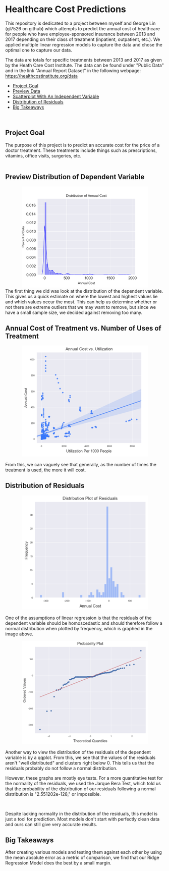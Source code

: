 # Healthcare Cost Predictions
This repository is dedicated to a project between myself and George Lin (gl7526 on github) which attempts to predict the annual cost of healthcare for people who have employee-sponsored insurance between 2013 and 2017 depending on their class of treatment (inpatient, outpatient, etc.). We applied multiple linear regression models to capture the data and chose the optimal one to capture our data. 


The data are totals for specific treatments between 2013 and 2017 as given by the Heath Care Cost Institute. The data can be found under "Public Data" and in the link "Annual Report Dataset" in the following webpage: https://healthcostinstitute.org/data

- [Project Goal](#ProjGoal)
- [Preview Data](#LookAtDep)
- [Scatterplot With An Independent Variable](#EDA)
- [Distribution of Residuals](#DistRes)
- [Big Takeaways](#Takeaway)
<br>

## Project Goal <a name = 'ProjGoal'></a>
The purpose of this project is to predict an accurate cost for the price of a doctor treatment. These treatments include things such as prescriptions, vitamins, office visits, surgeries, etc.
<br>
<br>

## Preview Distribution of Dependent Variable <a name = 'LookAtDep'></a>

<center><img src='graphs%20of%20data/distribution_of_annual_cost.png' width = 400></center>
The first thing we did was look at the distribution of the dependent variable. This gives us a quick estimate on where the lowest and highest values lie and which values occur the most. This can help us determine whether or not there are extreme outliers that we may want to remove, but since we have a small sample size, we decided against removing too many.


## Annual Cost of Treatment vs. Number of Uses of Treatment <a name = 'EDA'></a>

<center><img src='graphs%20of%20data/cost%20vs%20utilization.png' width = 400></center> <!-- center isn't working, probably deprecated; might be able to fix by referencing this tag in CSS?  // Annual Cost of Treatment vs. Use of Treatment-->

From this, we can vaguely see that generally, as the number of times the treatment is used, the more it will cost.

## Distribution of Residuals <a name = 'DistRes'></a>

<center><img src='graphs%20of%20data/dist%20of%20resids.png' width = 400></center>

One of the assumptions of linear regression is that the residuals of the dependent variable should be homoscedastic and should therefore follow a normal distribution when plotted by frequency, which is graphed in the image above.
<br>
<center><img src='graphs%20of%20data/qqplot.png' width = 400></center>

Another way to view the distribution of the residuals of the dependent variable is by a qqplot. From this, we see that the values of the residuals aren't "well distributed" and clusters right below 0. This tells us that the residuals probably do not follow a normal distribution.
<p>However, these graphs are mostly eye tests. For a more quantitative test for the normality of the residuals, we used the Jarque Bera Test, which told us that the probability of the distribution of our residuals following a normal distribution is "2.551202e-128," or impossible.</p>
<br>
<p>Despite lacking normality in the distribution of the residuals, this model is just a tool for prediction. Most models don't start with perfectly clean data and ours can still give very accurate results.</p>

## Big Takeaways <a name = 'Takeaway'></a>

After creating various models and testing them against each other by using the mean absolute error as a metric of comparison, we find that our Ridge Regression Model does the best by a small margin.
